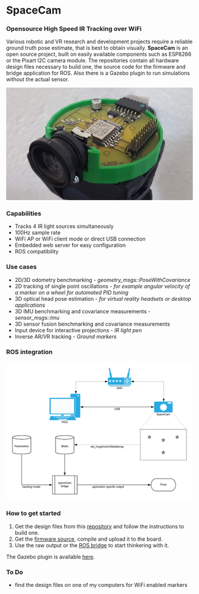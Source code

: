 # SpaceCam #
### Opensource High Speed IR Tracking over WiFi

Various robotic and VR research and development projects require a reliable ground truth pose estimate, that is best to obtain visually. **SpaceCam** is an open source project, built on easily available components such as ESP8266 or the Pixart I2C camera module. The repositories contain all hardware design files necessary to build one, the source code for the firmware and bridge application for ROS. Also there is a Gazebo plugin to run simulations without the actual sensor.

![](doc/spacecam.jpg)

### Capabilities
* Tracks 4 IR light sources simultaneously
* 100Hz sample rate
* WiFi AP or WiFi client mode or direct USB connection
* Embedded web server for easy configuration
* ROS compatibility

### Use cases
* 2D/3D odometry benchmarking - *geometry_msgs::PoseWithCovariance*
* 2D tracking of single point oscillations - *for example angular velocity of a marker on a wheel for automated PID tuning*
* 3D optical head pose estimation - *for virtual reality headsets or desktop applications*
* 3D IMU benchmarking and covariance measurements - *sensor_msgs::Imu*
* 3D sensor fusion benchmarking and covariance measurements
* Input device for interactive projections - *IR light pen*
* Inverse AR/VR tracking - *Ground markers*

### ROS integration
![](doc/sc_ros.png)

### How to get started
1. Get the design files from this [repository](https://github.com/nilseuropa/spacecam_hardware) and follow the instructions to build one.
2. Get the [firmware source](https://github.com/nilseuropa/spacecam_firmware), compile and upload it to the board.
3. Use the raw output or the [ROS bridge](https://github.com/nilseuropa/spacecam_ros_bridge) to start thinkering with it.

The Gazebo plugin is available [here]().

### To Do
* find the design files on one of my computers for WiFi enabled markers
